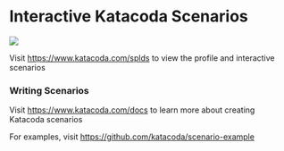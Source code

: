 # Interactive Katacoda Scenarios

[![](http://shields.katacoda.com/katacoda/splds/count.svg)](https://www.katacoda.com/splds "Get your profile on Katacoda.com")

Visit https://www.katacoda.com/splds to view the profile and interactive scenarios

### Writing Scenarios
Visit https://www.katacoda.com/docs to learn more about creating Katacoda scenarios

For examples, visit https://github.com/katacoda/scenario-example
